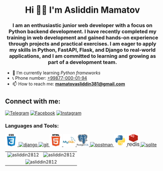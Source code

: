  <h1 align="center">Hi 👨‍💻 I'm Asliddin Mamatov</h1>

<h3 align="center">I am an enthusiastic junior web developer with a focus on Python backend development. I have recently completed my training in web development and gained hands-on experience through projects and practical exercises. I am eager to apply my skills in Python, FastAPI, Flask, and Django to real-world applications, and I am committed to learning and growing as part of a development team.</h3>

- 🌱 I’m currently learning *Python frameworks*<br>
- 📞 Phone number: [+99877-000-01-94](tel:+998770000194)<br>
- 📫 How to reach me: **mamatovasliddin381@gmail.com**


## Connect with me:
[![Telegram](https://img.shields.io/badge/Telegram-26A5E4?logo=telegram&logoColor=white)](https://t.me/Abduraxmonovich_o4)
[![Facebook](https://img.shields.io/badge/Facebook-1877F2?logo=facebook&logoColor=white)](https://www.facebook.com/share/1CdB2Z7knA/)
[![Instagram](https://img.shields.io/badge/Instagram-E4405F?logo=instagram&logoColor=white)](https://www.instagram.com/asliddin_u_z_b/)


<h3 align="left">Languages and Tools:</h3>
<p align="left"> <a href="https://www.w3schools.com/css/" target="_blank" rel="noreferrer"> <img src="https://raw.githubusercontent.com/devicons/devicon/master/icons/css3/css3-original-wordmark.svg" alt="css3" width="40" height="40"/> </a> <a href="https://www.djangoproject.com/" target="_blank" rel="noreferrer"> <img src="https://cdn.worldvectorlogo.com/logos/django.svg" alt="django" width="40" height="40"/> </a> <a href="https://git-scm.com/" target="_blank" rel="noreferrer"> <img src="https://www.vectorlogo.zone/logos/git-scm/git-scm-icon.svg" alt="git" width="40" height="40"/> </a> <a href="https://www.w3.org/html/" target="_blank" rel="noreferrer"> <img src="https://raw.githubusercontent.com/devicons/devicon/master/icons/html5/html5-original-wordmark.svg" alt="html5" width="40" height="40"/> </a> <a href="https://www.mysql.com/" target="_blank" rel="noreferrer"> <img src="https://raw.githubusercontent.com/devicons/devicon/master/icons/mysql/mysql-original-wordmark.svg" alt="mysql" width="40" height="40"/> </a> <a href="https://www.postgresql.org" target="_blank" rel="noreferrer"> <img src="https://raw.githubusercontent.com/devicons/devicon/master/icons/postgresql/postgresql-original-wordmark.svg" alt="postgresql" width="40" height="40"/> </a> <a href="https://postman.com" target="_blank" rel="noreferrer"> <img src="https://www.vectorlogo.zone/logos/getpostman/getpostman-icon.svg" alt="postman" width="40" height="40"/> </a> <a href="https://www.python.org" target="_blank" rel="noreferrer"> <img src="https://raw.githubusercontent.com/devicons/devicon/master/icons/python/python-original.svg" alt="python" width="40" height="40"/> </a> <a href="https://redis.io" target="_blank" rel="noreferrer"> <img src="https://raw.githubusercontent.com/devicons/devicon/master/icons/redis/redis-original-wordmark.svg" alt="redis" width="40" height="40"/> </a> <a href="https://www.sqlite.org/" target="_blank" rel="noreferrer"> <img src="https://www.vectorlogo.zone/logos/sqlite/sqlite-icon.svg" alt="sqlite" width="40" height="40"/> </a> </p>


<table>
  <tr>
    <td>
      <img src="https://github-readme-stats.vercel.app/api/top-langs?username=asliddin2812&show_icons=true&locale=en&layout=compact" alt="asliddin2812" />
    </td>
    <td>
      <img src="https://github-readme-stats.vercel.app/api?username=asliddin2812&show_icons=true&locale=en" alt="asliddin2812" />
    </td>
  </tr>
  <tr>
    <td colspan="2" align="center">
      <img src="https://streak-stats.demolab.com?user=asliddin2812" alt="asliddin2812" />
    </td>
  </tr>
</table>


